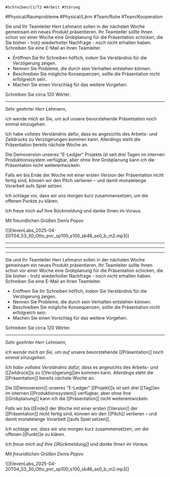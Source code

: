 	#Schreiben/C1/T2 #Arbeit #Störung
#Physical/Raumprobleme #Physical/Lärm #Team/Ruhe #Team/Kooperation 
 
   Sie und Ihr Teamleiter Herr Lehmann sollen in der nächsten Woche gemeinsam ein neues Produkt präsentieren. Ihr Teamleiter sollte Ihnen schon vor einer Woche eine Grobplanung für die Präsentation schicken, die Sie bisher - trotz wiederholter Nachfrage - noch nicht erhalten haben. Schreiben Sie eine E-Mail an Ihren Teamleiter.
* Eröffnen Sie Ihr Schreiben höflich, indem Sie Verständnis für die Verzögerung zeigen.
* Nennen Sie Probleme, die durch sein Verhalten entstehen können.
* Beschreiben Sie mögliche Konsequenzen, sollte die Präsentation nicht erfolgreich sein.
* Machen Sie einen Vorschlag für das weitere Vorgehen.

Schreiben Sie circa 120 Wörter.

---
Sehr geehrter Herr Lehmann,

ich wende mich an Sie, um auf unsere bevorstehende Präsentation noch einmal einzugehen.

Ich habe vollstes Verständnis dafür, dass es angesichts des Arbeits- und Zeitdrucks zu Verzögerungen kommen kann. Allerdings steht die Präsentation bereits nächste Woche an. 

Die Demoversion unseres "E-Ledger" Projekts ist seit drei Tagen im internen Produktionssystem verfügbar, aber ohne Ihre Grobplanung kann ich die Präsentation nicht weiterentwickeln.

Falls wir bis Ende der Woche mit einer ersten Version der Präsentation nicht fertig sind, können wir den Pitch verlieren – und damit monatelange Vorarbeit aufs Spiel setzen.

Ich schlage vor, dass wir uns morgen kurz zusammensetzen, um die offenen Punkte zu klären.

Ich freue mich auf Ihre Rückmeldung und danke Ihnen im Voraus.

Mit freundlichen Grüßen
Denis Popov

![[ElevenLabs_2025-04-20T04_53_30_Otto_pvc_sp100_s100_sb46_se0_b_m2.mp3]]

---
---
---

   Sie und Ihr Teamleiter Herr Lehmann sollen in der nächsten Woche gemeinsam ein neues Produkt präsentieren. Ihr Teamleiter sollte Ihnen schon vor einer Woche eine Grobplanung für die Präsentation schicken, die Sie bisher - trotz wiederholter Nachfrage - noch nicht erhalten haben. Schreiben Sie eine E-Mail an Ihren Teamleiter.
* Eröffnen Sie Ihr Schreiben höflich, indem Sie Verständnis für die Verzögerung zeigen.
* Nennen Sie Probleme, die durch sein Verhalten entstehen können.
* Beschreiben Sie mögliche Konsequenzen, sollte die Präsentation nicht erfolgreich sein.
* Machen Sie einen Vorschlag für das weitere Vorgehen.

Schreiben Sie circa 120 Wörter.

---

*Sehr geehrter Herr Lehmann,*

*ich wende mich an Sie, um auf* 
unsere bevorstehende [[Präsentation]]
*noch einmal einzugehen.*

*Ich habe vollstes Verständnis dafür, dass* 
es angesichts des Arbeits- und [[Zeitdruck]]s zu [[Verzögerung]]en kommen kann. 
*Allerdings* steht die [[Präsentation]] bereits nächste Woche an. 

Die [[Demoversion]] unseres "E-Ledger" [[Projekt]]s ist seit drei [[Tag]]en 
im internen [[Produktionssystem]] verfügbar, 
aber ohne Ihre [[Grobplanung]] kann ich die [[Präsentation]] nicht weiterentwickeln.

*Falls* wir bis [[Ende]] der Woche 
mit einer ersten [[Version]] der [[Präsentation]] nicht fertig sind, 
können wir den [[Pitch]] verlieren – 
und damit monatelange Vorarbeit [[aufs Spiel setzen]].

*Ich schlage vor, dass* wir uns morgen kurz zusammensetzen, 
um die offenen [[Punkt]]e zu klären.

*Ich freue mich auf Ihre [[Rückmeldung]] und danke Ihnen im Voraus.*

*Mit freundlichen Grüßen*
*Denis Popov*


![[ElevenLabs_2025-04-20T04_53_30_Otto_pvc_sp100_s100_sb46_se0_b_m2.mp3]]

